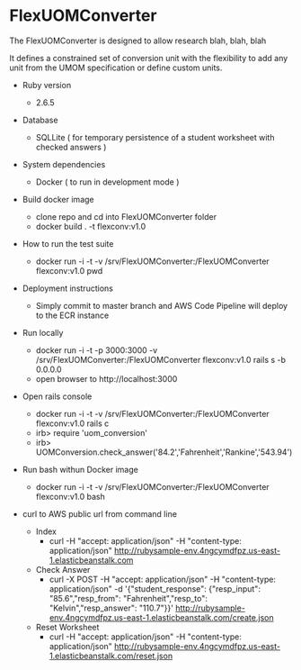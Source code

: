 # FlexUOMConverter

The FlexUOMConverter is designed to allow research blah, blah, blah

It defines a constrained set of conversion unit with the flexibility to add any unit from the UMOM specification or define custom units.


* Ruby version
  * 2.6.5

* Database
  * SQLLite ( for temporary persistence of a student worksheet with checked answers )

* System dependencies
  * Docker ( to run in development mode )

* Build docker image
  * clone repo and cd into FlexUOMConverter folder
  * docker build . -t flexconv:v1.0

* How to run the test suite
  * docker run -i -t  -v /srv/FlexUOMConverter:/FlexUOMConverter flexconv:v1.0 pwd

* Deployment instructions
  * Simply commit to master branch and AWS Code Pipeline will deploy to the ECR instance

* Run locally
  * docker run -i -t -p 3000:3000 -v /srv/FlexUOMConverter:/FlexUOMConverter flexconv:v1.0 rails s -b 0.0.0.0
  * open browser to http://localhost:3000

* Open rails console
  * docker run -i -t -v /srv/FlexUOMConverter:/FlexUOMConverter flexconv:v1.0 rails c
  * irb> require 'uom_conversion'
  * irb> UOMConversion.check_answer('84.2','Fahrenheit','Rankine','543.94')

* Run bash withun Docker image
  * docker run -i -t -v /srv/FlexUOMConverter:/FlexUOMConverter flexconv:v1.0 bash

* curl to AWS public url from command line
  * Index
    * curl -H "accept: application/json" -H "content-type: application/json" http://rubysample-env.4ngcymdfpz.us-east-1.elasticbeanstalk.com
  * Check Answer
    * curl -X POST -H "accept: application/json"  -H "content-type: application/json"   -d '{"student_response": {"resp_input": "85.6","resp_from": "Fahrenheit","resp_to": "Kelvin","resp_answer": "110.7"}}' http://rubysample-env.4ngcymdfpz.us-east-1.elasticbeanstalk.com/create.json
  * Reset Worksheet
    * curl -H "accept: application/json"  -H "content-type: application/json"   http://rubysample-env.4ngcymdfpz.us-east-1.elasticbeanstalk.com/reset.json

